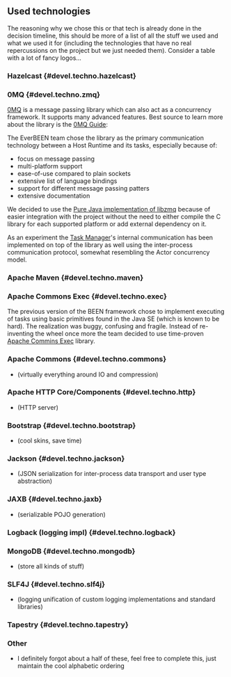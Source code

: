 ## Used technologies
The reasoning why we chose this or that tech is already done in the decision timeline, this should be more of a list of all the stuff we used and what we used it for (including the technologies that have no real repercussions on the project but we just needed them). Consider a table with a lot of fancy logos...

### Hazelcast {#devel.techno.hazelcast}

### 0MQ {#devel.techno.zmq}
[0MQ](http://zeromq.org/) is a message passing library which can also
act as a concurrency framework. It supports many advanced features. Best
source to learn more about the library is the [0MQ Guide](http://zguide.zeromq.org/):

The EverBEEN team chose the library as the primary communication technology between a Host Runtime and its tasks, especially because of:

* focus on message passing
* multi-platform support
* ease-of-use compared to plain sockets
* extensive list of language bindings
* support for different message passing patters
* extensive documentation

We decided to use the [Pure Java implementation of libzmq](https://github.com/zeromq/jeromq)
because of easier integration with the project without the need to either compile
the C library for each supported platform or add external dependency on it.

As an experiment the [Task Manager](#devel.services.taskmanager)'s internal communication
has been implemented on top of the library as well using the inter-process communication
protocol, somewhat resembling the Actor concurrency model.

### Apache Maven {#devel.techno.maven}

### Apache Commons Exec {#devel.techno.exec}
The previous version of the BEEN framework chose to implement executing of tasks
using basic primitives found in the Java SE (which is known to be hard).
The realization was buggy, confusing and fragile. Instead of re-inventing the
wheel once more the team decided to use time-proven [Apache Commins Exec](http://commons.apache.org/proper/commons-exec/) library.

### Apache Commons {#devel.techno.commons}

*  (virtually everything around IO and compression)

### Apache HTTP Core/Components {#devel.techno.http}

*  (HTTP server)

### Bootstrap {#devel.techno.bootstrap}

* (cool skins, save time)


### Jackson {#devel.techno.jackson}

* (JSON serialization for inter-process data transport and user type abstraction)

### JAXB {#devel.techno.jaxb}

*  (serializable POJO generation)

### Logback (logging impl) {#devel.techno.logback}
### MongoDB {#devel.techno.mongodb}

*  (store all kinds of stuff)

### SLF4J {#devel.techno.slf4j}

* (logging unification of custom logging implementations and standard libraries)

### Tapestry {#devel.techno.tapestry}

### Other
* I definitely forgot about a half of these, feel free to complete this, just maintain the cool alphabetic ordering